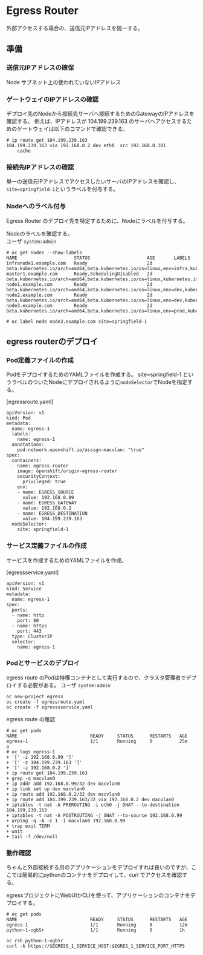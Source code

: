 # Egress Router
外部アクセスする場合の、送信元IPアドレスを統一する。

## 準備
### 送信元IPアドレスの確保
Node サブネット上の使われていないIPアドレス

### ゲートウェイのIPアドレスの確認
デプロイ先のNodeから接続先サーバへ接続するためのGatewayのIPアドレスを確認する。
例えば、IPアドレスが 104.199.239.163 のサーバへアクセスするためのゲートウェイは以下のコマンドで確認できる。

```
# ip route get 104.199.239.163
104.199.239.163 via 192.168.0.2 dev eth0  src 192.168.0.101
    cache

```

### 接続先IPアドレスの確認
単一の送信元IPアドレスでアクセスしたいサーバのIPアドレスを確認し、`site=springfield-1`というラベルを付与する。

### Nodeへのラベル付与
Egress Router のデプロイ先を特定するために、Nodeにラベルを付与する。

Nodeのラベルを確認する。  
ユーザ `system:admin`
```
# oc get nodes --show-labels
NAME                     STATUS                     AGE       LABELS
infranode1.example.com   Ready                      2d        beta.kubernetes.io/arch=amd64,beta.kubernetes.io/os=linux,env=infra,kubernetes.io/hostname=infranode1.example.com,region=infra,zone=default
master1.example.com      Ready,SchedulingDisabled   2d        beta.kubernetes.io/arch=amd64,beta.kubernetes.io/os=linux,kubernetes.io/hostname=master1.example.com
node1.example.com        Ready                      2d        beta.kubernetes.io/arch=amd64,beta.kubernetes.io/os=linux,env=dev,kubernetes.io/hostname=node1.example.com,region=primary,zone=one
node2.example.com        Ready                      2d        beta.kubernetes.io/arch=amd64,beta.kubernetes.io/os=linux,env=dev,kubernetes.io/hostname=node2.example.com,region=primary,zone=two
node3.example.com        Ready                      2d        beta.kubernetes.io/arch=amd64,beta.kubernetes.io/os=linux,env=prod,kubernetes.io/hostname=node3.example.com,region=primary,zone=three

# oc label node node3.example.com site=springfield-1
```

## egress routerのデプロイ

### Pod定義ファイルの作成
PodをデプロイするためのYAMLファイルを作成する。
site=springfield-1 というラベルのついたNodeにデプロイされるように`nodeSelector`でNodeを指定する。

[egressroute.yaml]
```
apiVersion: v1
kind: Pod
metadata:
  name: egress-1
  labels:
    name: egress-1
  annotations:
    pod.network.openshift.io/assign-macvlan: "true"
spec:
  containers:
  - name: egress-router
    image: openshift/origin-egress-router
    securityContext:
      privileged: true
    env:
    - name: EGRESS_SOURCE
      value: 192.168.0.99
    - name: EGRESS_GATEWAY
      value: 192.168.0.2
    - name: EGRESS_DESTINATION
      value: 104.199.239.163
  nodeSelector:
    site: springfield-1
```

### サービス定義ファイルの作成
サービスを作成するためのYAMLファイルを作成。

[egressservice.yaml]
```
apiVersion: v1
kind: Service
metadata:
  name: egress-1
spec:
  ports:
  - name: http
    port: 80
  - name: https
    port: 443
  type: ClusterIP
  selector:
    name: egress-1
```

### Podとサービスのデプロイ
egress route のPodは特権コンテナとして実行するので、クラスタ管理者でデプロイする必要がある。
ユーザ `system:admin`
```
oc new-project egress
oc create -f egressroute.yaml
oc create -f egresssservice.yaml
```


egress route の確認
```
# oc get pods
NAME                           READY     STATUS      RESTARTS   AGE
egress-1                       1/1       Running     0          25m
o
# oc logs egress-1
+ '[' -z 192.168.0.99 ']'
+ '[' -z 104.199.239.163 ']'
+ '[' -z 192.168.0.2 ']'
+ ip route get 104.199.239.163
+ grep -q macvlan0
+ ip addr add 192.168.0.99/32 dev macvlan0
+ ip link set up dev macvlan0
+ ip route add 192.168.0.2/32 dev macvlan0
+ ip route add 104.199.239.163/32 via 192.168.0.2 dev macvlan0
+ iptables -t nat -A PREROUTING -i eth0 -j DNAT --to-destination 104.199.239.163
+ iptables -t nat -A POSTROUTING -j SNAT --to-source 192.168.0.99
+ arping -q -A -c 1 -I macvlan0 192.168.0.99
+ trap exit TERM
+ wait
+ tail -f /dev/null
```
### 動作確認
ちゃんと外部接続する用のアプリケーションをデプロイすれば良いのですが、ここでは簡易的にpythonのコンテナをデプロイして、curl でアクセスを確認する。

egressプロジェクトにWebUIかCLIを使って、アプリケーションのコンテナをデプロイする。

```
# oc get pods
NAME                           READY     STATUS      RESTARTS   AGE
egress-1                       1/1       Running     0          12m
python-1-ogb5r                 1/1       Running     0          1h

oc rsh python-1-ogb5r
curl -k https://$EGRESS_1_SERVICE_HOST:$EGRES_1_SERVICE_PORT_HTTPS
```
